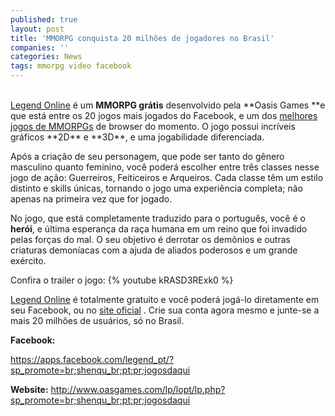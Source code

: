 ```yaml
---
published: true
layout: post
title: 'MMORPG conquista 20 milhões de jogadores no Brasil'
companies: ''
categories: News
tags: mmorpg video facebook
---
```


<br />
<a href="http://www.oasgames.com/">Legend Online</a>
 &#233; um <strong>MMORPG gr&#225;tis</strong> desenvolvido pela **Oasis Games **e que est&#225; entre os 20 jogos mais jogados do Facebook, e um dos <a href="http://lobr.oasgames.com/">melhores jogos de MMORPGs</a>
 de browser do momento. O jogo possui incr&#237;veis gr&#225;ficos **2D** e **3D**, e uma jogabilidade diferenciada.  
 

 
Ap&#243;s a cria&#231;&#227;o de seu personagem, que pode ser tanto do g&#234;nero masculino quanto feminino, voc&#234; poder&#225; escolher entre tr&#234;s classes nesse jogo de a&#231;&#227;o: Guerreiros, Feiticeiros e Arqueiros. Cada classe t&#234;m um estilo distinto e skills &#250;nicas, tornando o jogo uma experi&#234;ncia completa; n&#227;o apenas na primeira vez que for jogado.
 

 
No jogo, que est&#225; completamente traduzido para o portugu&#234;s, voc&#234; &#233; o <strong>her&#243;i</strong>, e &#250;ltima esperan&#231;a da ra&#231;a humana em um reino que foi invadido pelas for&#231;as do mal. O seu objetivo &#233; derrotar os dem&#244;nios e outras criaturas demon&#237;acas com a ajuda de aliados poderosos e um grande ex&#233;rcito.
 


Confira o trailer o jogo:
{% youtube kRASD3RExk0 %}

<a href="https://apps.facebook.com/legend_pt/?sp_promote=br;shenqu_br;pt;pr;jogosdaqui">Legend Online</a>
 &#233; totalmente gratuito e voc&#234; poder&#225; jog&#225;-lo diretamente em seu Facebook, ou no <a href="http://www.oasgames.com/lp/lopt/lp.php?sp_promote=br;shenqu_br;pt;pr;jogosdaqui">site oficial</a>
. Crie sua conta agora mesmo e junte-se a mais 20 milh&#245;es de usu&#225;rios, s&#243; no Brasil.
 
<p class="p1"><strong>Facebook:</strong>
<p class="p2"><span class="s1"><a href="https://apps.facebook.com/legend_pt/?sp_promote=br;shenqu_br;pt;pr;jogosdaqui">https://apps.facebook.com/legend_pt/?sp_promote=br;shenqu_br;pt;pr;jogosdaqui</a>
</span>
<p class="p1"><strong>Website:</strong>
<a href="http://www.oasgames.com/lp/lopt/lp.php?sp_promote=br;shenqu_br;pt;pr;jogosdaqui">http://www.oasgames.com/lp/lopt/lp.php?sp_promote=br;shenqu_br;pt;pr;jogosdaqui</a>

